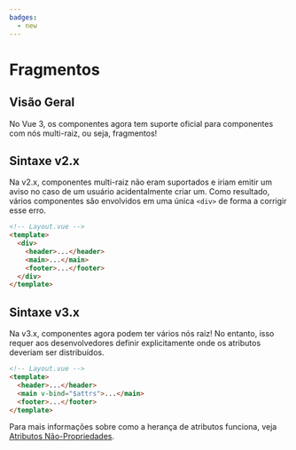 ```yaml
---
badges:
  - new
---
```


# Fragmentos <MigrationBadges :badges="$frontmatter.badges" />

## Visão Geral

No Vue 3, os componentes agora tem suporte oficial para componentes com nós multi-raiz, ou seja, fragmentos!

## Sintaxe v2.x

Na v2.x, componentes multi-raiz não eram suportados e iriam emitir um aviso no caso de um usuário acidentalmente criar um. Como resultado, vários componentes são envolvidos em uma única `<div>` de forma a corrigir esse erro.

```html
<!-- Layout.vue -->
<template>
  <div>
    <header>...</header>
    <main>...</main>
    <footer>...</footer>
  </div>
</template>
```

## Sintaxe v3.x

Na v3.x, componentes agora podem ter vários nós raiz! No entanto, isso requer aos desenvolvedores definir explicitamente onde os atributos deveriam ser distribuídos.

```html
<!-- Layout.vue -->
<template>
  <header>...</header>
  <main v-bind="$attrs">...</main>
  <footer>...</footer>
</template>
```

Para mais informações sobre como a herança de atributos funciona, veja [Atributos Não-Propriedades](/guide/component-attrs.html).
